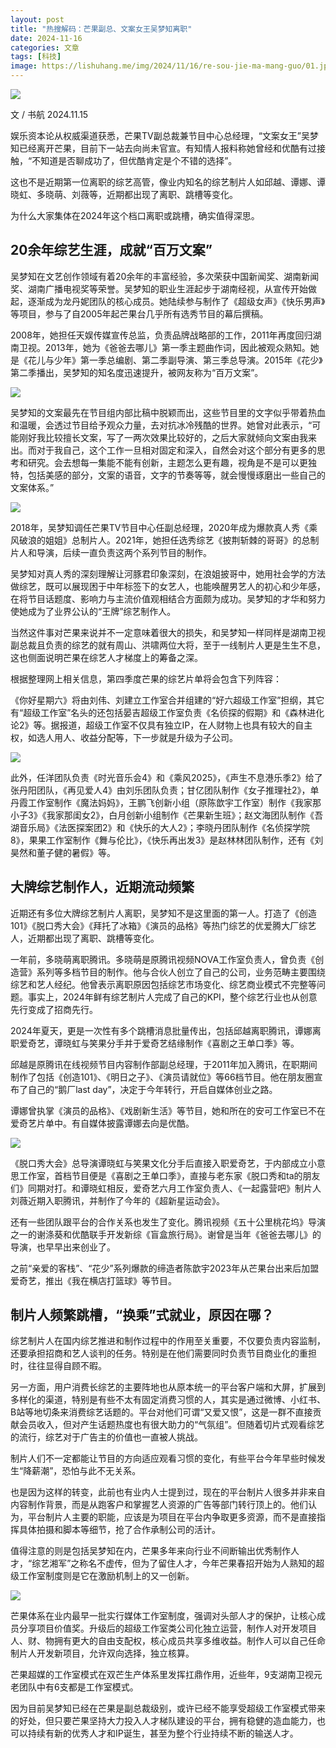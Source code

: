 ```yaml
---
layout: post
title: "热搜解码：芒果副总、文案女王吴梦知离职"
date: 2024-11-16
categories: 文章
tags: [科技]
image: https://lishuhang.me/img/2024/11/16/re-sou-jie-ma-mang-guo/01.jpg
---
```


![](https://lishuhang.me/img/2024/11/16/re-sou-jie-ma-mang-guo/01.jpg)

文 / 书航 2024.11.15

娱乐资本论从权威渠道获悉，芒果TV副总裁兼节目中心总经理，“文案女王”吴梦知已经离开芒果，目前下一站去向尚未官宣。有知情人报料称她曾经和优酷有过接触，“不知道是否聊成功了，但优酷肯定是个不错的选择”。

这也不是近期第一位离职的综艺高管，像业内知名的综艺制片人如邱越、谭娜、谭晓虹、多晓萌、刘薇等，近期都出现了离职、跳槽等变化。

为什么大家集体在2024年这个档口离职或跳槽，确实值得深思。

## 20余年综艺生涯，成就“百万文案”

吴梦知在文艺创作领域有着20余年的丰富经验，多次荣获中国新闻奖、湖南新闻奖、湖南广播电视奖等荣誉。吴梦知的职业生涯起步于湖南经视，从宣传开始做起，逐渐成为龙丹妮团队的核心成员。她陆续参与制作了《超级女声》《快乐男声》等项目，参与了自2005年起芒果台几乎所有选秀节目的幕后撰稿。

2008年，她担任天娱传媒宣传总监，负责品牌战略部的工作，2011年再度回归湖南卫视。2013年，她为《爸爸去哪儿》第一季主题曲作词，因此被观众熟知。她是《花儿与少年》第一季总编剧、第二季副导演、第三季总导演。2015年《花少》第二季播出，吴梦知的知名度迅速提升，被网友称为“百万文案”。

![](https://lishuhang.me/img/2024/11/16/re-sou-jie-ma-mang-guo/02.png)

吴梦知的文案最先在节目组内部比稿中脱颖而出，这些节目里的文字似乎带着热血和温暖，会透过节目给予观众力量，去对抗冰冷残酷的世界。她曾对此表示，“可能刚好我比较擅长文案，写了一两次效果比较好的，之后大家就倾向文案由我来出。而对于我自己，这个工作一旦相对固定和深入，自然会对这个部分有更多的思考和研究。会去想每一集能不能有创新，主题怎么更有趣，视角是不是可以更独特，包括美感的部分，文案的语音，文字的节奏等等，就会慢慢琢磨出一些自己的文案体系。”

![](https://lishuhang.me/img/2024/11/16/re-sou-jie-ma-mang-guo/03.png)

2018年，吴梦知调任芒果TV节目中心任副总经理，2020年成为爆款真人秀《乘风破浪的姐姐》总制片人。2021年，她担任选秀综艺《披荆斩棘的哥哥》的总制片人和导演，后续一直负责这两个系列节目的制作。

吴梦知对真人秀的深刻理解让河豚君印象深刻，在浪姐披哥中，她用社会学的方法做综艺，既可以展现困于中年标签下的女艺人，也能唤醒男艺人的初心和少年感，在将节目话题度、影响力与主流价值观相结合方面颇为成功。吴梦知的才华和努力使她成为了业界公认的“王牌”综艺制作人。

当然这件事对芒果来说并不一定意味着很大的损失，和吴梦知一样同样是湖南卫视副总裁且负责的综艺的就有周山、洪啸两位大将，至于一线制片人更是生生不息，这也侧面说明芒果在综艺人才梯度上的筹备之深。

根据整理网上相关信息，第四季度芒果的综艺片单将会包含下列阵容：

《你好星期六》将由刘伟、刘建立工作室合并组建的“好六超级工作室”担纲，其它有“超级工作室”名头的还包括晏吉超级工作室负责《名侦探的假期》和《森林进化论2》等。据报道，超级工作室不仅具有独立IP，在人财物上也具有较大的自主权，如选人用人、收益分配等，下一步就是升级为子公司。

![](https://lishuhang.me/img/2024/11/16/re-sou-jie-ma-mang-guo/04.jpg)

此外，任洋团队负责《时光音乐会4》和《乘风2025》，《声生不息港乐季2》给了张丹阳团队，《再见爱人4》由刘乐团队负责；甘亿团队制作《女子推理社2》，单丹霞工作室制作《魔法妈妈》，王鹏飞创新小组（原陈歆宇工作室）制作《我家那小子3》《我家那闺女2》，白月创新小组制作《芒果新生班》；赵文海团队制作《吾湖音乐局》《法医探案团2》和《快乐的大人2》；李晓丹团队制作《名侦探学院8》，果果工作室制作《舞与伦比》，《快乐再出发3》是赵林林团队制作，还有《刘昊然和董子健的暑假》等。

## 大牌综艺制作人，近期流动频繁

近期还有多位大牌综艺制片人离职，吴梦知不是这里面的第一人。打造了《创造101》《脱口秀大会》《拜托了冰箱》《演员的品格》等热门综艺的优爱腾大厂综艺人，近期都出现了离职、跳槽等变化。

一年前，多晓萌离职腾讯。多晓萌是原腾讯视频NOVA工作室负责人，曾负责《创造营》系列等多档节目的制作。他与合伙人创立了自己的公司，业务范畴主要围绕综艺和艺人经纪。他曾表示离职原因包括综艺市场变化、综艺商业模式不完整等问题。事实上，2024年鲜有综艺制片人完成了自己的KPI，整个综艺行业也从创意先行变成了招商先行。

2024年夏天，更是一次性有多个跳槽消息批量传出，包括邱越离职腾讯，谭娜离职爱奇艺，谭晓虹与笑果分手并于爱奇艺结缘制作《喜剧之王单口季》等。

邱越是原腾讯在线视频节目内容制作部副总经理，于2011年加入腾讯，在职期间制作了包括《创造101》、《明日之子》、《演员请就位》等66档节目。他在朋友圈宣布了自己的“鹅厂last day”，决定于今年转行，开启自媒体创业之路。

谭娜曾执掌《演员的品格》、《戏剧新生活》等节目，她和所在的安可工作室已不在爱奇艺片单中。有自媒体披露谭娜去向是优酷。

![](https://lishuhang.me/img/2024/11/16/re-sou-jie-ma-mang-guo/05.jpg)

《脱口秀大会》总导演谭晓虹与笑果文化分手后直接入职爱奇艺，于内部成立小意思工作室，首档节目便是《喜剧之王单口季》，直接与老东家《脱口秀和ta的朋友们》同期对打。和谭晓虹相反，爱奇艺六月工作室负责人、《一起露营吧》制片人刘薇近期入职腾讯，并制作了今年的《超新星运动会》。

还有一些团队跟平台的合作关系也发生了变化。腾讯视频《五十公里桃花坞》导演之一的谢涤葵和优酷联手开发新综《盲盒旅行局》。谢曾是当年《爸爸去哪儿》的导演，也早早出来创业了。

之前“亲爱的客栈”、“花少”系列爆款的缔造者陈歆宇2023年从芒果台出来后加盟爱奇艺，推出《我在横店打篮球》等节目。

## 制片人频繁跳槽，“换乘”式就业，原因在哪？

综艺制片人在国内综艺推进和制作过程中的作用至关重要，不仅要负责内容监制，还要承担招商和艺人谈判的任务。特别是在他们需要同时负责节目商业化的重担时，往往显得自顾不暇。

另一方面，用户消费长综艺的主要阵地也从原本统一的平台客户端和大屏，扩展到多样化的渠道，特别是有些不太有固定消费习惯的人，其实是通过微博、小红书、B站等地切条来消费综艺话题的。平台对他们可谓“又爱又恨”，这是一群不直接贡献会员收入，但对产生话题热度也有很大助力的“气氛组”。但随着切片式观看综艺的流行，综艺对于广告主的价值也一直被人挑战。

制片人们不一定都能让节目的方向适应观看习惯的变化，有些平台今年早些时候发生“降薪潮”，恐怕与此不无关系。

也是因为这样的转变，此前也有业内人士提到过，现在的平台制片人很多并非来自内容制作背景，而是从跑客户和掌握艺人资源的广告等部门转行顶上的。他们认为，平台制片人主要的职能，应该是为项目在平台内争取更多资源，而不是直接指挥具体拍摄和脚本等细节，抢了合作承制公司的活计。

值得注意的则是包括吴梦知在内，芒果多年来向行业不间断输出优秀制作人才，“综艺湘军”之称名不虚传，但为了留住人才，今年芒果春招开始为人熟知的超级工作室制度则是它在激励机制上的又一创新。

![](https://lishuhang.me/img/2024/11/16/re-sou-jie-ma-mang-guo/06.png)

芒果体系在业内最早一批实行媒体工作室制度，强调对头部人才的保护，让核心成员分享项目价值奖。升级后的超级工作室类公司化独立运营，制作人对开发项目人、财、物拥有更大的自由支配权，核心成员共享多维收益。制作人可以自己任命制片人开发新项目，允许双向选择，独立核算。

芒果超媒的工作室模式在双芒生产体系里发挥扛鼎作用，近些年，9支湖南卫视元老团队中有6支都是工作室模式。

因为目前吴梦知已经在芒果是副总裁级别，或许已经不能享受超级工作室模式带来的好处，但只要芒果坚持大力投入人才梯队建设的平台，拥有稳健的造血能力，也可以持续有新的优秀人才和IP诞生，甚至为整个行业持续不断的输送人才。